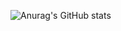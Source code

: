 ![Anurag's GitHub stats](https://github-readme-stats.vercel.app/api?username=jerryodumbe&show_icons=true&theme=radical)
